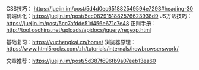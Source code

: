 CSS技巧： https://juejin.im/post/5d4d0ec651882549594e7293#heading-30
前端优化：https://juejin.im/post/5cc0829151882576623938d9
JS方法技巧： https://juejin.im/post/5cc7afdde51d456e671c7e48
正则手册：http://tool.oschina.net/uploads/apidocs/jquery/regexp.html

基础复习：https://yuchengkai.cn/home/
浏览器原理： https://www.html5rocks.com/zh/tutorials/internals/howbrowserswork/

文章推荐：https://juejin.im/post/5d387f696fb9a07eeb13ea60

